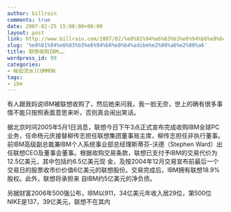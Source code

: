 ```yaml
---
author: billrain
comments: true
date: 2007-02-25 15:08:00+00:00
layout: post
link: http://www.billrain.com/2007/02/%e8%81%94%e6%83%b3%e6%94%b6%e8%b4%adibm%e2%80%a6%e2%80%a6/
slug: '%e8%81%94%e6%83%b3%e6%94%b6%e8%b4%adibm%e2%80%a6%e2%80%a6'
title: 联想收购IBM……
wordpress_id: 99
categories:
- 帐如流水|COMMON
tags:
- ibm
---
```


有人跟我妈说IBM被联想收购了，然后她来问我，我一脸无奈，世上的确有很多事情不能只按照表面意思来听，否则真会闹出笑话。  


  
据北京时间2005年5月1日消息，联想今日下午3点正式宣布完成收购IBM全球PC业务，任命杨元庆接替柳传志担任联想集团董事局主席，柳传志担任非执行董事。前IBM高级副总裁兼IBM个人系统事业部总经理斯蒂芬-沃德（Stephen Ward）出任联想CEO及董事会董事。根据收购交易条款，联想已支付予IBM的交易代价为12.5亿美元，其中包括约6.5亿美元现 金，及按2004年12月交易宣布前最后一个交易日的股票收市价价值6亿美元的联想股份。交易完成后，IBM拥有联想18.9%股权。此外，联想将承担来 自IBM约5亿美元的净负债。  
  
另据财富2006年500强公布，IBM以911，34亿美元年收入居29位，第500位NIKE是137，39亿美元，联想不在其内

